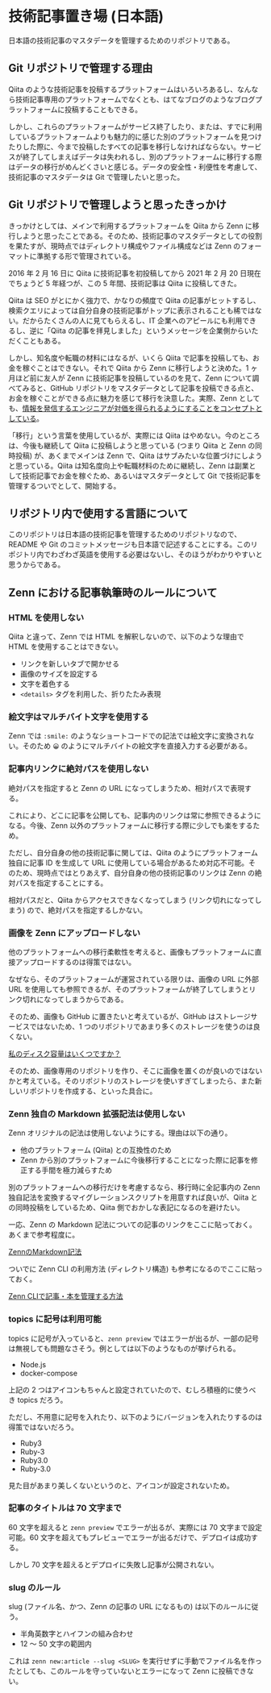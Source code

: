 # 技術記事置き場 (日本語)
日本語の技術記事のマスタデータを管理するためのリポジトリである。

## Git リポジトリで管理する理由
Qiita のような技術記事を投稿するプラットフォームはいろいろあるし、なんなら技術記事専用のプラットフォームでなくとも、はてなブログのようなブログプラットフォームに投稿することもできる。

しかし、これらのプラットフォームがサービス終了したり、または、すでに利用しているプラットフォームよりも魅力的に感じた別のプラットフォームを見つけたりした際に、今まで投稿したすべての記事を移行しなければならない。サービスが終了してしまえばデータは失われるし、別のプラットフォームに移行する際はデータの移行がめんどくさいと感じる。データの安全性・利便性を考慮して、技術記事のマスタデータは Git で管理したいと思った。

## Git リポジトリで管理しようと思ったきっかけ
きっかけとしては、メインで利用するプラットフォームを Qiita から Zenn に移行しようと思ったことである。そのため、技術記事のマスタデータとしての役割を果たすが、現時点ではディレクトリ構成やファイル構成などは Zenn のフォーマットに準拠する形で管理されている。

2016 年 2 月 16 日に Qiita に技術記事を初投稿してから 2021 年 2 月 20 日現在でちょうど 5 年経つが、この 5 年間、技術記事は Qiita に投稿してきた。

Qiita は SEO がとにかく強力で、かなりの頻度で Qiita の記事がヒットするし、検索クエリによっては自分自身の技術記事がトップに表示されることも稀ではない。だからたくさんの人に見てもらえるし、IT 企業へのアピールにも利用できるし、逆に「Qiita の記事を拝見しました」というメッセージを企業側からいただくこともある。

しかし、知名度や転職の材料にはなるが、いくら Qiita で記事を投稿しても、お金を稼ぐことはできない。それで Qiita から Zenn に移行しようと決めた。1 ヶ月ほど前に友人が Zenn に技術記事を投稿しているのを見て、Zenn について調べてみると、GitHub リポジトリをマスタデータとして記事を投稿できる点と、お金を稼ぐことができる点に魅力を感じて移行を決意した。実際、Zenn としても、[情報を発信するエンジニアが対価を得られるようにすることをコンセプトとしている](https://zenn.dev/about)。

「移行」という言葉を使用しているが、実際には Qiita はやめない。今のところは、今後も継続して Qiita に投稿しようと思っている (つまり Qiita と Zenn の同時投稿) が、あくまでメインは Zenn で、Qiita はサブみたいな位置づけにしようと思っている。Qiita は知名度向上や転職材料のために継続し、Zenn は副業として技術記事でお金を稼ぐため、あるいはマスタデータとして Git で技術記事を管理するついでとして、開始する。

## リポジトリ内で使用する言語について
このリポジトリは日本語の技術記事を管理するためのリポジトリなので、README や Git のコミットメッセージも日本語で記述することにする。このリポジトリ内でわざわざ英語を使用する必要はないし、そのほうがわかりやすいと思うからである。

## Zenn における記事執筆時のルールについて
### HTML を使用しない
Qiita と違って、Zenn では HTML を解釈しないので、以下のような理由で HTML を使用することはできない。

* リンクを新しいタブで開かせる
* 画像のサイズを設定する
* 文字を着色する
* `<details>` タグを利用した、折りたたみ表現

### 絵文字はマルチバイト文字を使用する
Zenn では `:smile:` のようなショートコードでの記法では絵文字に変換されない。そのため `😀` のようにマルチバイトの絵文字を直接入力する必要がある。

### 記事内リンクに絶対パスを使用しない
絶対パスを指定すると Zenn の URL になってしまうため、相対パスで表現する。

これにより、どこに記事を公開しても、記事内のリンクは常に参照できるようになる。今後、Zenn 以外のプラットフォームに移行する際に少しでも楽をするため。

ただし、自分自身の他の技術記事に関しては、Qiita のようにプラットフォーム独自に記事 ID を生成して URL に使用している場合があるため対応不可能。そのため、現時点ではとりあえず、自分自身の他の技術記事のリンクは Zenn の絶対パスを指定することにする。

相対パスだと、Qiita からアクセスできなくなってしまう (リンク切れになってしまう) ので、絶対パスを指定するしかない。

### 画像を Zenn にアップロードしない
他のプラットフォームへの移行柔軟性を考えると、画像もプラットフォームに直接アップロードするのは得策ではない。

なぜなら、そのプラットフォームが運営されている限りは、画像の URL に外部 URL を使用しても参照できるが、そのプラットフォームが終了してしまうとリンク切れになってしまうからである。

そのため、画像も GitHub に置きたいと考えているが、GitHub はストレージサービスではないため、1 つのリポジトリであまり多くのストレージを使うのは良くない。

[私のディスク容量はいくつですか？](https://docs.github.com/ja/github/managing-large-files/what-is-my-disk-quota)

そのため、画像専用のリポジトリを作り、そこに画像を置くのが良いのではないかと考えている。そのリポジトリのストレージを使いすぎてしまったら、また新しいリポジトリを作成する、といった具合に。

### Zenn 独自の Markdown 拡張記法は使用しない
Zenn オリジナルの記法は使用しないようにする。理由は以下の通り。

* 他のプラットフォーム (Qiita) との互換性のため
* Zenn から別のプラットフォームに今後移行することになった際に記事を修正する手間を極力減らすため

別のプラットフォームへの移行だけを考慮するなら、移行時に全記事内の Zenn 独自記法を変換するマイグレーションスクリプトを用意すれば良いが、Qiita との同時投稿をしているため、Qiita 側でおかしな表記になるのを避けたい。

一応、Zenn の Markdown 記法についての記事のリンクをここに貼っておく。あくまで参考程度に。

[ZennのMarkdown記法](https://zenn.dev/zenn/articles/markdown-guide)

ついでに Zenn CLI の利用方法 (ディレクトリ構造) も参考になるのでここに貼っておく。

[Zenn CLIで記事・本を管理する方法](https://zenn.dev/zenn/articles/zenn-cli-guide)

### topics に記号は利用可能
topics に記号が入っていると、`zenn preview` ではエラーが出るが、一部の記号は無視しても問題なさそう。例としては以下のようなものが挙げられる。

* Node.js
* docker-compose

上記の 2 つはアイコンもちゃんと設定されていたので、むしろ積極的に使うべき topics だろう。

ただし、不用意に記号を入れたり、以下のようにバージョンを入れたりするのは得策ではないだろう。

* Ruby3
* Ruby-3
* Ruby3.0
* Ruby-3.0

見た目があまり美しくないというのと、アイコンが設定されないため。

### 記事のタイトルは 70 文字まで
60 文字を超えると `zenn preview` でエラーが出るが、実際には 70 文字まで設定可能。60 文字を超えてもプレビューでエラーが出るだけで、デプロイは成功する。

しかし 70 文字を超えるとデプロイに失敗し記事が公開されない。

### slug のルール
slug (ファイル名、かつ、Zenn の記事の URL になるもの) は以下のルールに従う。

* 半角英数字とハイフンの組み合わせ
* 12 〜 50 文字の範囲内

これは `zenn new:article --slug <SLUG>` を実行せずに手動でファイル名を作ったとしても、このルールを守っていないとエラーになって Zenn に投稿できない。
